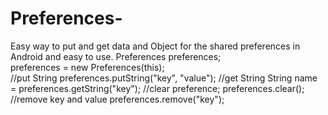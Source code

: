 # Preferences-
Easy way to put and get data and Object for the shared preferences in Android and easy to use.
Preferences preferences;  
preferences = new Preferences(this);   
//put String preferences.putString("key", "value"); 
//get String String name = preferences.getString("key");
//clear preference;   preferences.clear();   
//remove key and value    preferences.remove("key");
